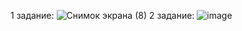 1 задание:
![Снимок экрана (8)](https://user-images.githubusercontent.com/113889753/230633638-8c7fa030-3dea-483a-96d0-230f3200c66b.png)
2 задание:
![image](https://user-images.githubusercontent.com/113889753/230638287-88fca077-6482-4380-9881-2c399e6f65d2.png)
